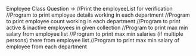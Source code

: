 Employee Class Question -> 
//Print the employeeList for verification
//Program to print employee details working in each department
//Program to print employee count working in each department
//Program to print active & inactive employees in given collection
//Program to print max min salary from employee list
//Program to print max min salaries (if multiple persons)  there from employee list
//Program to print max min salary of employee from each department



